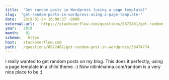 ```yaml
---
title:  "Get random posts in Wordpress (using a page template)" 
slug:  "get-random-posts-in-wordpress-using-a-page-template-" 
date:   2019-01-24 16:00:37 -0800 
external-url:   https://stackoverflow.com/questions/8672401/get-random-post-in-wordpress/39474774#39474774 
year:   2019 
month:   01 
scheme:   https 
host:   stackoverflow.com 
path:   /questions/8672401/get-random-post-in-wordpress/39474774 
---
```


I really wanted to get random posts on my blog. This does it perfectly, using a page template in a child theme. :)
Now nitinkhanna.com/random is a very nice place to be :) 